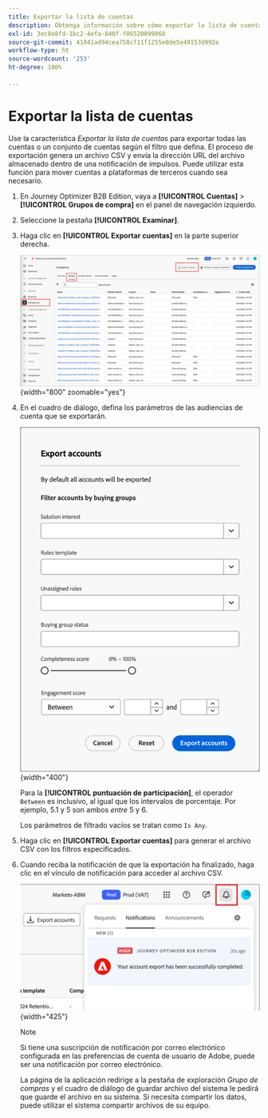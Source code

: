```yaml
---
title: Exportar la lista de cuentas
description: Obtenga información sobre cómo exportar la lista de cuentas en función del filtro de grupos de compra.
exl-id: 3ec8e8fd-1bc2-4efa-840f-f06520099060
source-git-commit: 41041ad94cea758cf11f1255e0de5e49153d992e
workflow-type: ht
source-wordcount: '253'
ht-degree: 100%

---
```


# Exportar la lista de cuentas

Use la característica _Exportar la lista de cuentas_ para exportar todas las cuentas o un conjunto de cuentas según el filtro que defina. El proceso de exportación genera un archivo CSV y envía la dirección URL del archivo almacenado dentro de una notificación de impulsos. Puede utilizar esta función para mover cuentas a plataformas de terceros cuando sea necesario.

1. En Journey Optimizer B2B Edition, vaya a **[!UICONTROL Cuentas]** > **[!UICONTROL Grupos de compra]** en el panel de navegación izquierdo.

1. Seleccione la pestaña **[!UICONTROL Examinar]**. 

1. Haga clic en **[!UICONTROL Exportar cuentas]** en la parte superior derecha.

   ![Editar detalles de la cuenta](./assets/export-accounts.png){width="800" zoomable="yes"}

1. En el cuadro de diálogo, defina los parámetros de las audiencias de cuenta que se exportarán.

   ![Especifique el filtrado de audiencia de la cuenta](./assets/export-accounts-dialog.png){width="400"}

   Para la **[!UICONTROL puntuación de participación]**, el operador `Between` es inclusivo, al igual que los intervalos de porcentaje. Por ejemplo, 5.1 y 5 son ambos _entre_ 5 y 6.

   Los parámetros de filtrado vacíos se tratan como `Is Any`.

1. Haga clic en **[!UICONTROL Exportar cuentas]** para generar el archivo CSV con los filtros especificados.

1. Cuando reciba la notificación de que la exportación ha finalizado, haga clic en el vínculo de notificación para acceder al archivo CSV.

   ![Haga clic en la notificación para descargar el archivo CSV de lista de cuentas exportadas](./assets/export-accounts-notification.png){width="425"}

   >[!NOTE]
   >
   >Si tiene una suscripción de notificación por correo electrónico configurada en las preferencias de cuenta de usuario de Adobe, puede ser una notificación por correo electrónico.

   La página de la aplicación redirige a la pestaña de exploración _Grupo de compras_ y el cuadro de diálogo de guardar archivo del sistema le pedirá que guarde el archivo en su sistema. Si necesita compartir los datos, puede utilizar el sistema compartir archivos de su equipo.
